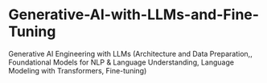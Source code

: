 # Generative-AI-with-LLMs-and-Fine-Tuning
Generative AI Engineering with LLMs (Architecture and Data Preparation,, Foundational Models for NLP & Language Understanding, Language Modeling with Transformers, Fine-tuning)
